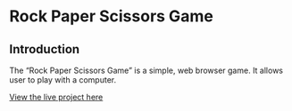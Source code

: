 # Rock Paper Scissors Game


## Introduction

The “Rock Paper Scissors Game” is a simple, web browser game.
It allows user to play with a computer.

[View the live project here](https://walczakw.github.io/rock-paper-scissors-game/)